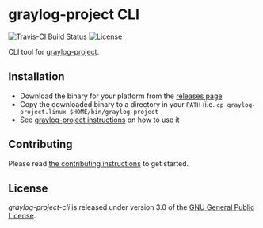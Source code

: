 graylog-project CLI
===================

[![Travis-CI Build Status](https://travis-ci.org/Graylog2/graylog-project-cli.svg?branch=master)](https://travis-ci.org/Graylog2/graylog-project-cli)
[![License](https://img.shields.io/github/license/Graylog2/graylog-project-cli.svg)](https://www.gnu.org/licenses/gpl-3.0.txt)

CLI tool for [graylog-project](https://github.com/Graylog2/graylog-project).

## Installation

* Download the binary for your platform from the [releases page](https://github.com/Graylog2/graylog-project-cli/releases)
* Copy the downloaded binary to a directory in your `PATH` (i.e. `cp graylog-project.linux $HOME/bin/graylog-project`
* See [graylog-project instructions](https://github.com/Graylog2/graylog-project/blob/master/README.md) on how to use it

## Contributing

Please read [the contributing instructions](CONTRIBUTING.md) to get started.

## License

_graylog-project-cli_ is released under version 3.0 of the [GNU General Public License](COPYING).
